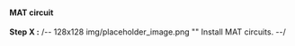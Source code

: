 #### MAT circuit ####
**Step X :**
/-- 128x128 img/placeholder_image.png "" Install MAT circuits. --/
